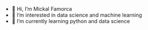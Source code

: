 - 👋 Hi, I’m Mickal Famorca
- 👀 I’m interested in data science and machine learning
- 🌱 I’m currently learning python and data science


<!---
famorcam/famorcam is a ✨ special ✨ repository because its `README.md` (this file) appears on your GitHub profile.
You can click the Preview link to take a look at your changes.
--->
